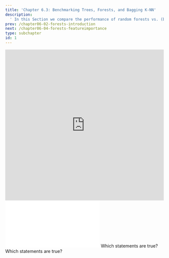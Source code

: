 ```yaml
---
title: 'Chapter 6.3: Benchmarking Trees, Forests, and Bagging K-NN'
description:
  ' In this Section we compare the performance of random forests vs. (bagged) CART and (bagged) k-NN.'
prev: /chapter06-02-forests-introduction
next: /chapter06-04-forests-featureimportance
type: subchapter
id: 1
---
```


<exercise id="1" title="Video Lecture">

<iframe width="100%" height="480" src="https://www.youtube.com/embed/uOamholBaZ0" frameborder="0" allow="accelerometer; autoplay; encrypted-media; gyroscope; picture-in-picture" allowfullscreen></iframe>

</exercise>

<exercise id="2" title="Slides">

<object data="pdfs/6/slides-forests-benchmark.pdf" type="application/pdf" style="width:100%;height:480px">
    <embed src="pdfs/6/slides-forests-benchmark.pdf" type="application/pdf" />
</object>

</exercise>


<exercise id="3" title="Quiz">
Which statements are true?
<choice>
<opt text="The OOB error shares similarities with cross-validation estimation. It can also be used for a quicker model selection." correct="true">
</opt>
<opt text="In random forests for regression, a good rule of thumb is to use mtry=`(√p)`" correct="true">
</opt>
<opt text="Proximities are used in replacing missing data, but not in locating outliers.">
</opt>
</choice>
</exercise>

<!--<exercise id="4" title="Coding">-->

<!--#### *(P)* Define the `mlr3` learner-->

<!--For this exercise use the same task as for the tree tutorial:-->

<!--<codeblock id="06_03_01">-->
<!--</codeblock>-->


<!--Define the learner with `predict_type = "prob"` and `num.trees = 1000`. We are using the `classif.ranger`. Visualize the learner with `plot_learner_prediction()`:-->

<!--<codeblock id="06_03_02">-->

<!--**Hints**-->

<!--- Define the learner with hyperparameter `num.trees = 1000` and `predict_type = "prob"`-->
<!--`rf_learner <- lrn("classif.ranger", num.trees = 1000, predict_type = "prob")`-->

<!--- All hyperparameters can be accesed by the `param_set` field-->
<!--`rf_learner$param_set`-->


<!--</codeblock>-->


<!--#### *(P)* Benchmarking the random forest-->

<!--Now it's time to try different values for the number of trees and see if this has any influence on the performance. Additionally, we want to compare the random forests to a single CART. For this, we define four different learners:-->

<!--1. A `classif.rpart` without any custom hyperparameters-->
<!--1. A `classif.ranger` with 500 trees-->
<!--1. A `classif.ranger` with 1000 trees-->
<!--1. A `classif.ranger` with 1500 trees-->

<!--After defining the learners conduct the benchmark using the `benchmark()` function. Use a 10-fold cross-validation as resampling technique. Finally, visualize the benchmark with `autoplot()` for the measures `auc` and `mmce`.-->

<!--**Note:** Defining the same learner multiple times for a benchmark requires different ids for each learner (see `id` argument of the learners below).-->


<!--<codeblock id="06_03_03">-->

<!--**Hints**-->

<!--- Use the objects previously defined-->
<!--`library(mlbench)`-->

<!--`set.seed(314)`-->
<!--`spirals <- mlbench.spirals(500, sd = 0.1)`-->
<!--`spirals <- as.data.frame(spirals)`-->
<!--`spirals_task <- TaskClassif$new(id = "spirals_task", backend = spirals, target = "classes")`-->

<!--- Define each learner separately-->
<!--`cart_learner <- lrn("classif.rpart", predict_type = "prob")`-->
<!--`rf_learner_500 <- lrn(id = "rf500", "classif.ranger", num.trees = 500, predict_type = "prob")`-->
<!--`rf_learner_1000 <- lrn(id = "rf1000", "classif.ranger", num.trees = 1000, predict_type = "prob")`-->
<!--`rf_learner_1500 <- lrn(id = "rf1500", "classif.ranger", num.trees = 1500, predict_type = "prob")`-->

<!--- To create the benchmark design wrap the learners into a list and pass them to `benchmark_grid()` and define the task and the resampling strategy. Finally pass the design to `benchmark()` function.-->

<!--`design <- benchmark_grid(tasks = spirals_task, learners = list(cart_learner, rf_learner_500,rf_learner_1000, rf_learner_1500), resamplings = rsmp("cv", folds = 10))`-->

<!--`bmr <- benchmark(design)`-->

<!--- Pass the measures of interest to the `autoplot` function.-->
<!--`autoplot(bmr, measure = msr("classif.ce"))`-->
<!--`autoplot(bmr, measure = msr("classif.auc"))`-->
<!--</codeblock>-->
<!--</exercise>-->


<exercise id="4" title="Quiz">
Which statements are true?
<choice>
<opt text="CART outperforms the random forest.">
</opt>
<opt text="Trying different values for the number of trees does not affect the performance." correct="true">
</opt>
<opt text="Tuning the number of trees can give a nice performance boost.">
</opt>
</choice>
</exercise>

